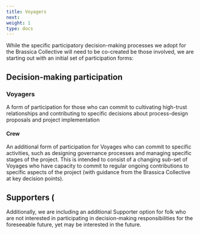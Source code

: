 ```yaml
---
title: Voyagers
next: 
weight: 1
type: docs
---
```


While the specific participatory decision-making processes we adopt for the Brassica Collective will need to be co-created be those involved, we are starting out with an initial set of participation forms: 


## Decision-making participation

### Voyagers
A form of participation for those who can commit to cultivating high-trust relationships and contributing to specific decisions about process-design proposals and project implementation 

#### Crew
An additional form of participation for Voyages who can commit to specific activities, such as designing governance processes and managing specific stages of the project. This is intended to consist of a changing sub-set of Voyages who have capacity to commit to regular ongoing contributions to specific aspects of the project (with guidance from the Brassica Collective at key decision points).


## Supporters (
Additionally, we are including an additional Supporter option for folk who are not interested in participating in decision-making responsibilities for the foreseeable future, yet may be interested in the future.
